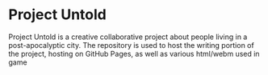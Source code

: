 # Project Untold

Project Untold is a creative collaborative project about people living in a post-apocalyptic city. The repository is used to host the writing portion of the project, hosting on GitHub Pages, as well as various html/webm used in game

